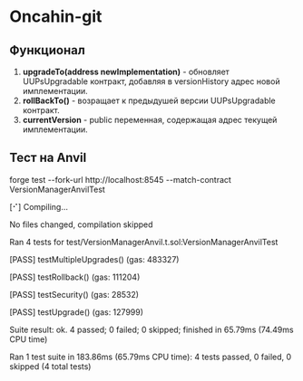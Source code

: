 # Oncahin-git
## Функционал
1. **upgradeTo(address newImplementation)** - обновляет UUPsUpgradable контракт, добавляя в versionHistory адрес новой имплементации.
2. **rollBackTo()** - возращает к предыдушей версии UUPsUpgradable контракт.
3. **currentVersion** - public переменная, содержащая адрес текущей имплементации.

## Тест на Anvil
forge test --fork-url http://localhost:8545 --match-contract VersionManagerAnvilTest

[⠊] Compiling...

No files changed, compilation skipped

Ran 4 tests for test/VersionManagerAnvil.t.sol:VersionManagerAnvilTest

[PASS] testMultipleUpgrades() (gas: 483327)

[PASS] testRollback() (gas: 111204)

[PASS] testSecurity() (gas: 28532)

[PASS] testUpgrade() (gas: 127999)

Suite result: ok. 4 passed; 0 failed; 0 skipped; finished in 65.79ms (74.49ms CPU time)

Ran 1 test suite in 183.86ms (65.79ms CPU time): 4 tests passed, 0 failed, 0 skipped (4 total tests)
